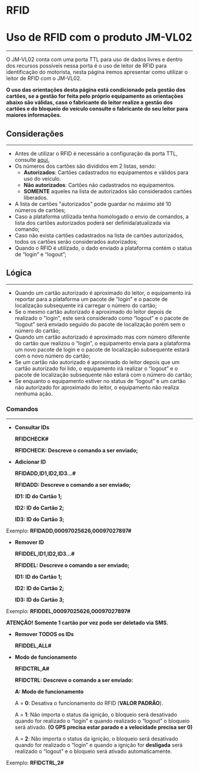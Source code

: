 # RFID

# Uso de RFID com o produto JM-VL02

---

O JM-VL02 conta com uma porta TTL para uso de dados livres e dentro dos recursos possíveis nessa porta é o uso de leitor de RFID para identificação do motorista, nesta página iremos apresentar como utilizar o leitor de RFID com o JM-VL02.

**O uso das orientações desta página está condicionado pela gestão dos cartões, se a gestão for feita pelo próprio equipamento as orientações abaixo são válidas, caso o fabricante do leitor realize a gestão dos cartões e do bloqueio do veículo consulte o fabricante do seu leitor para maiores informações.**

## Considerações

---

- Antes de utilizar o RFID é necessário a configuração da porta TTL, consulte [aqui.](https://www.notion.so/Porta-serial-TTL-10bcce9d316d806491f1ee2505897c56?pvs=21)
- Os números dos cartões são divididos em 2 listas, sendo:
    - **Autorizados**: Cartões cadastrados no equipamentos e válidos para uso do veículo.
    - **Não autorizados**: Cartões não cadastrados no equipamentos.
    - **SOMENTE** aqueles na lista de autorizados são considerados cartões liberados.
- A lista de cartões "autorizados" pode guardar no máximo até 10 números de cartões;
- Caso a plataforma utilizada tenha homologado o envio de comandos, a lista dos cartões autorizados poderá ser definida/atualizada via comando;
- Caso não exista cartões cadastrados na lista de cartões autorizados, todos os cartões serão considerados autorizados;
- Quando o RFID é utilizado, o dado enviado a plataforma contém o status de “login” e “logout”;

## Lógica

---

- Quando um cartão autorizado é aproximado do leitor, o equipamento irá reportar para a plataforma um pacote de "login" e o pacote de localização subsequente irá carregar o número do cartão;
- Se o mesmo cartão autorizado é aproximado do leitor depois de realizado o "login", este será considerado como “logout” e o pacote de “logout” será enviado seguido do pacote de localização porém sem o número do cartão;
- Quando um cartão autorizado é aproximado mas com número diferente do cartão que realizou o “login”, o equipamento envia para a plataforma um novo pacote de login e o pacote de localização subsequente estará com o novo número do cartão;
- Se um cartão não autorizado é aproximado do leitor depois que um cartão autorizado foi lido, o equipamento irá realizar o “logout” e o pacote de localização subsequente não estará com o número do cartão;
- Se enquanto o equipamento estiver no status de “logout” e um cartão não autorizado for aproximado do leitor, o equipamento não realiza nenhuma ação.

### Comandos

---

- **Consultar IDs**
    
    **RFIDCHECK#**
    
    **RFIDCHECK: Descreve o comando a ser enviado;**
    
- **Adicionar ID**
    
    **RFIDADD,ID1,ID2,ID3...#**
    
    **RFIDADD: Descreve o comando a ser enviado;**
    
    **ID1: ID do Cartão 1;**
    
    **ID2: ID do Cartão 2;**
    
    **ID3: ID do Cartão 3;**
    

Exemplo: **RFIDADD,00097025626,00097027897#**

- **Remover ID**
    
    **RFIDDEL,ID1,ID2,ID3...#**
    
    **RFIDDEL: Descreve o comando a ser enviado;**
    
    **ID1: ID do Cartão 1;**
    
    **ID2: ID do Cartão 2;**
    
    **ID3: ID do Cartão 3;**
    

Exemplo: **RFIDDEL,00097025626,00097027897#**

**ATENÇÃO! Somente 1 cartão por vez pode ser deletado via SMS.**

- **Remover TODOS os IDs**
    
    **RFIDDEL,ALL#**
    
- **Modo de funcionamento**
    
    **RFIDCTRL,A#**
    
    **RFIDCTRL: Descreve o comando a ser enviado:**
    
    **A: Modo de funcionamento**
    
    A = **0**: Desativa o funcionamento do RFID (**VALOR PADRÃO**).
    
    A = **1**: Não importa o status da ignição, o bloqueio será desativado quando for realizado o “login” e quando realizado o “logout” o bloqueio será ativado. **(O GPS precisa estar parado e a velocidade precisa ser 0)**
    
    A = **2**: Não importa o status da ignição, o bloqueio será desativado quando for realizado o “login” e quando a ignição for **desligada** será realizado o “logout” e o bloqueio será ativado automaticamente.
    

Exemplo: **RFIDCTRL,2#**